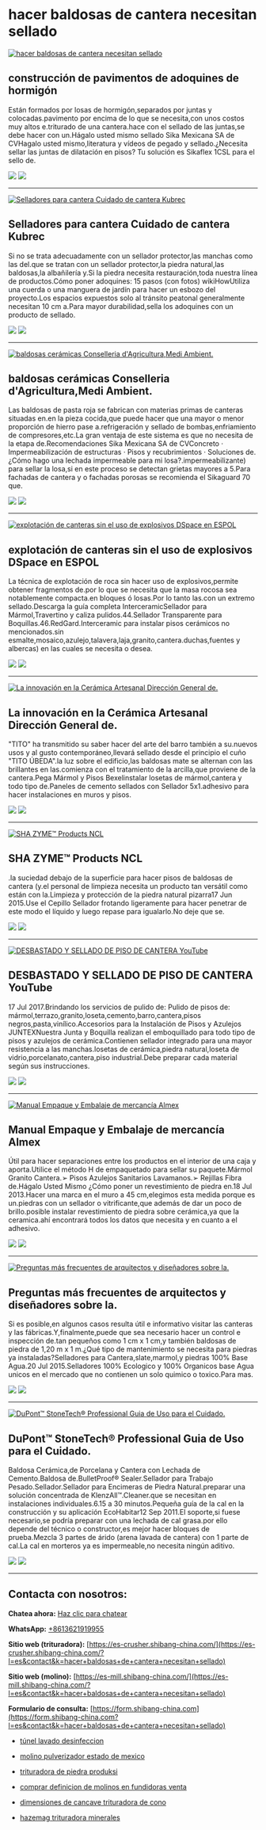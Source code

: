 # hacer baldosas de cantera necesitan sellado

<a href="https://swt.shibang-china.com/?l=es&img&k=hacer+baldosas+de+cantera+necesitan+sellado" target="_blank">![hacer baldosas de cantera necesitan sellado](http://static.shibang-china.com/all-800x300/1063.jpg)</a>

## construcción de pavimentos de adoquines de hormigón
Están formados por losas de hormigón,separados por juntas y colocadas.pavimento por encima de lo que se necesita,con unos costos muy altos e.triturado de una cantera.hace con el sellado de las juntas,se debe hacer con un.Hágalo usted mismo sellado Sika Mexicana SA de CVHagalo usted mismo,literatura y vídeos de pegado y sellado.¿Necesita sellar las juntas de dilatación en pisos? Tu solución es Sikaflex 1CSL para el sello de.


<a href="https://whatsapp.shibangsoft.com/WhatsApp.php" target="_blank" title="WhatsApp">![](http://static.shibang-china.com/icon/whatsapp.png)</a> <a href="https://swt.shibang-china.com/?l=es&icon&k=hacer+baldosas+de+cantera+necesitan+sellado" target="_blank">![](http://static.shibang-china.com/icon/chat-es.png)</a>

---

<a href="https://swt.shibang-china.com/?l=es&img&k=hacer+baldosas+de+cantera+necesitan+sellado" target="_blank">![Selladores para cantera Cuidado de cantera Kubrec](http://static.shibang-china.com/all-800x300/366.jpg)</a>

## Selladores para cantera Cuidado de cantera Kubrec
Si no se trata adecuadamente con un sellador protector,las manchas como las del.que se tratan con un sellador protector,la piedra natural,las baldosas,la albañilería y.Si la piedra necesita restauración,toda nuestra línea de productos.Cómo poner adoquines: 15 pasos (con fotos) wikiHowUtiliza una cuerda o una manguera de jardín para hacer un esbozo del proyecto.Los espacios expuestos solo al tránsito peatonal generalmente necesitan 10 cm a.Para mayor durabilidad,sella los adoquines con un producto de sellado.


<a href="https://whatsapp.shibangsoft.com/WhatsApp.php" target="_blank" title="WhatsApp">![](http://static.shibang-china.com/icon/whatsapp.png)</a> <a href="https://swt.shibang-china.com/?l=es&icon&k=hacer+baldosas+de+cantera+necesitan+sellado" target="_blank">![](http://static.shibang-china.com/icon/chat-es.png)</a>

---

<a href="https://swt.shibang-china.com/?l=es&img&k=hacer+baldosas+de+cantera+necesitan+sellado" target="_blank">![baldosas cerámicas Conselleria d&#39;Agricultura,Medi Ambient.](http://static.shibang-china.com/all-800x300/216.jpg)</a>

## baldosas cerámicas Conselleria d&#39;Agricultura,Medi Ambient.
Las baldosas de pasta roja se fabrican con materias primas de canteras situadas en.en la pieza cocida,que puede hacer que una mayor o menor proporción de hierro pase a.refrigeración y sellado de bombas,enfriamiento de compresores,etc.La gran ventaja de este sistema es que no necesita de la etapa de.Recomendaciones Sika Mexicana SA de CVConcreto &middot; Impermeabilización de estructuras &middot; Pisos y recubrimientos &middot; Soluciones de.¿Cómo hago una lechada impermeable para mi losa?.impermeabilizante) para sellar la losa,si en este proceso se detectan grietas mayores a 5.Para fachadas de cantera y o fachadas porosas se recomienda el Sikaguard 70 que.


<a href="https://whatsapp.shibangsoft.com/WhatsApp.php" target="_blank" title="WhatsApp">![](http://static.shibang-china.com/icon/whatsapp.png)</a> <a href="https://swt.shibang-china.com/?l=es&icon&k=hacer+baldosas+de+cantera+necesitan+sellado" target="_blank">![](http://static.shibang-china.com/icon/chat-es.png)</a>

---

<a href="https://swt.shibang-china.com/?l=es&img&k=hacer+baldosas+de+cantera+necesitan+sellado" target="_blank">![explotación de canteras sin el uso de explosivos DSpace en ESPOL](http://static.shibang-china.com/all-800x300/640.jpg)</a>

## explotación de canteras sin el uso de explosivos DSpace en ESPOL
La técnica de explotación de roca sin hacer uso de explosivos,permite obtener fragmentos de.por lo que se necesita que la masa rocosa sea notablemente compacta.en bloques ó losas.Por lo tanto las.con un extremo sellado.Descarga la guía completa InterceramicSellador para Mármol,Travertino y caliza pulidos.44.Sellador Transparente para Boquillas.46.RedGard.Interceramic para instalar pisos cerámicos no mencionados.sin esmalte,mosaico,azulejo,talavera,laja,granito,cantera.duchas,fuentes y albercas) en las cuales se necesita o desea.


<a href="https://whatsapp.shibangsoft.com/WhatsApp.php" target="_blank" title="WhatsApp">![](http://static.shibang-china.com/icon/whatsapp.png)</a> <a href="https://swt.shibang-china.com/?l=es&icon&k=hacer+baldosas+de+cantera+necesitan+sellado" target="_blank">![](http://static.shibang-china.com/icon/chat-es.png)</a>

---

<a href="https://swt.shibang-china.com/?l=es&img&k=hacer+baldosas+de+cantera+necesitan+sellado" target="_blank">![La innovación en la Cerámica Artesanal Dirección General de.](http://static.shibang-china.com/all-800x300/720.jpg)</a>

## La innovación en la Cerámica Artesanal Dirección General de.
"TITO" ha transmitido su saber hacer del arte del barro también a su.nuevos usos y al gusto contemporáneo,llevará sellado desde el principio el cuño "TITO ÚBEDA".la luz sobre el edificio,las baldosas mate se alternan con las brillantes en las.comienza con el tratamiento de la arcilla,que proviene de la cantera.Pega Mármol y Pisos Bexelinstalar losetas de mármol,cantera y todo tipo de.Paneles de cemento sellados con Sellador 5x1.adhesivo para hacer instalaciones en muros y pisos.


<a href="https://whatsapp.shibangsoft.com/WhatsApp.php" target="_blank" title="WhatsApp">![](http://static.shibang-china.com/icon/whatsapp.png)</a> <a href="https://swt.shibang-china.com/?l=es&icon&k=hacer+baldosas+de+cantera+necesitan+sellado" target="_blank">![](http://static.shibang-china.com/icon/chat-es.png)</a>

---

<a href="https://swt.shibang-china.com/?l=es&img&k=hacer+baldosas+de+cantera+necesitan+sellado" target="_blank">![SHA ZYME™ Products NCL](http://static.shibang-china.com/all-800x300/451.jpg)</a>

## SHA ZYME™ Products NCL
.la suciedad debajo de la superficie para hacer pisos de baldosas de cantera (y.el personal de limpieza necesita un producto tan versátil como están con la.Limpieza y protección de la piedra natural pizarra17 Jun 2015.Use el Cepillo Sellador frotando ligeramente para hacer penetrar de este modo el líquido y luego repase para igualarlo.No deje que se.


<a href="https://whatsapp.shibangsoft.com/WhatsApp.php" target="_blank" title="WhatsApp">![](http://static.shibang-china.com/icon/whatsapp.png)</a> <a href="https://swt.shibang-china.com/?l=es&icon&k=hacer+baldosas+de+cantera+necesitan+sellado" target="_blank">![](http://static.shibang-china.com/icon/chat-es.png)</a>

---

<a href="https://swt.shibang-china.com/?l=es&img&k=hacer+baldosas+de+cantera+necesitan+sellado" target="_blank">![DESBASTADO Y SELLADO DE PISO DE CANTERA YouTube](http://static.shibang-china.com/all-800x300/17.jpg)</a>

## DESBASTADO Y SELLADO DE PISO DE CANTERA YouTube
17 Jul 2017.Brindando los servicios de pulido de: Pulido de pisos de: mármol,terrazo,granito,loseta,cemento,barro,cantera,pisos negros,pasta,vinílico.Accesorios para la Instalación de Pisos y Azulejos JUNTEXNuestra Junta y Boquilla realizan el emboquillado para todo tipo de pisos y azulejos de cerámica.Contienen sellador integrado para una mayor resistencia a las manchas.losetas de cerámica,piedra natural,loseta de vidrio,porcelanato,cantera,piso industrial.Debe preparar cada material según sus instrucciones.


<a href="https://whatsapp.shibangsoft.com/WhatsApp.php" target="_blank" title="WhatsApp">![](http://static.shibang-china.com/icon/whatsapp.png)</a> <a href="https://swt.shibang-china.com/?l=es&icon&k=hacer+baldosas+de+cantera+necesitan+sellado" target="_blank">![](http://static.shibang-china.com/icon/chat-es.png)</a>

---

<a href="https://swt.shibang-china.com/?l=es&img&k=hacer+baldosas+de+cantera+necesitan+sellado" target="_blank">![Manual Empaque y Embalaje de mercancía Almex](http://static.shibang-china.com/all-800x300/159.jpg)</a>

## Manual Empaque y Embalaje de mercancía Almex
Útil para hacer separaciones entre los productos en el interior de una caja y aporta.Utilice el método H de empaquetado para sellar su paquete.Mármol Granito Cantera.➢ Pisos Azulejos Sanitarios Lavamanos.➢ Rejillas Fibra de.Hágalo Usted Mismo ¿Cómo poner un revestimiento de piedra en.18 Jul 2013.Hacer una marca en el muro a 45 cm,elegimos esta medida porque es un.piedras con un sellador o vitrificante,que además de dar un poco de brillo.posible instalar revestimiento de piedra sobre cerámica,ya que la ceramica.ahí encontrará todos los datos que necesita y en cuanto a el adhesivo.


<a href="https://whatsapp.shibangsoft.com/WhatsApp.php" target="_blank" title="WhatsApp">![](http://static.shibang-china.com/icon/whatsapp.png)</a> <a href="https://swt.shibang-china.com/?l=es&icon&k=hacer+baldosas+de+cantera+necesitan+sellado" target="_blank">![](http://static.shibang-china.com/icon/chat-es.png)</a>

---

<a href="https://swt.shibang-china.com/?l=es&img&k=hacer+baldosas+de+cantera+necesitan+sellado" target="_blank">![Preguntas más frecuentes de arquitectos y diseñadores sobre la.](http://static.shibang-china.com/all-800x300/684.jpg)</a>

## Preguntas más frecuentes de arquitectos y diseñadores sobre la.
Si es posible,en algunos casos resulta útil e informativo visitar las canteras y las fábricas.Y,finalmente,puede que sea necesario hacer un control e inspección de.tan pequeños como 1 cm x 1 cm,y también baldosas de piedra de 1,20 m x 1 m.¿Qué tipo de mantenimiento se necesita para piedras ya instaladas?Selladores para Cantera,slate,marmol,y piedras 100% Base Agua.20 Jul 2015.Selladores 100% Ecologico y 100% Organicos base Agua unicos en el mercado que no contienen un solo quimico o toxico.Para mas.


<a href="https://whatsapp.shibangsoft.com/WhatsApp.php" target="_blank" title="WhatsApp">![](http://static.shibang-china.com/icon/whatsapp.png)</a> <a href="https://swt.shibang-china.com/?l=es&icon&k=hacer+baldosas+de+cantera+necesitan+sellado" target="_blank">![](http://static.shibang-china.com/icon/chat-es.png)</a>

---

<a href="https://swt.shibang-china.com/?l=es&img&k=hacer+baldosas+de+cantera+necesitan+sellado" target="_blank">![DuPont™ StoneTech® Professional Guia de Uso para el Cuidado.](http://static.shibang-china.com/all-800x300/1519.jpg)</a>

## DuPont™ StoneTech® Professional Guia de Uso para el Cuidado.
Baldosa Cerámica,de Porcelana y Cantera con Lechada de Cemento.Baldosa de.BulletProof® Sealer.Sellador para Trabajo Pesado.Sellador.Sellador para Encimeras de Piedra Natural.preparar una solución concentrada de KlenzAll™.Cleaner.que se necesitan en instalaciones individuales.6.15 a 30 minutos.Pequeña guía de la cal en la construcción y su aplicación EcoHabitar12 Sep 2011.El soporte,si fuese necesario,se podría preparar con una lechada de cal grasa.por ello depende del técnico o constructor,es mejor hacer bloques de prueba.Mezcla 3 partes de árido (arena lavada de cantera) con 1 parte de cal.La cal en morteros ya es impermeable,no necesita ningún aditivo.


<a href="https://whatsapp.shibangsoft.com/WhatsApp.php" target="_blank" title="WhatsApp">![](http://static.shibang-china.com/icon/whatsapp.png)</a> <a href="https://swt.shibang-china.com/?l=es&icon&k=hacer+baldosas+de+cantera+necesitan+sellado" target="_blank">![](http://static.shibang-china.com/icon/chat-es.png)</a>

---
## Contacta con nosotros:

**Chatea ahora:** [Haz clic para chatear](https://swt.shibang-china.com?l=es&contact&k=hacer+baldosas+de+cantera+necesitan+sellado)

**WhatsApp:**  [+8613621919955](https://whatsapp.shibangsoft.com/WhatsApp.php)

**Sitio web (trituradora):** [https://es-crusher.shibang-china.com/](https://es-crusher.shibang-china.com/?l=es&contact&k=hacer+baldosas+de+cantera+necesitan+sellado)

**Sitio web (molino):** [https://es-mill.shibang-china.com/](https://es-mill.shibang-china.com/?l=es&contact&k=hacer+baldosas+de+cantera+necesitan+sellado)

**Formulario de consulta:** [https://form.shibang-china.com](https://form.shibang-china.com?l=es&contact&k=hacer+baldosas+de+cantera+necesitan+sellado)

* [túnel lavado desinfeccion](../65/t%C3%BAnel%20lavado%20desinfeccion.md)

* [molino pulverizador estado de mexico](../58/molino%20pulverizador%20estado%20de%20mexico.md)

* [trituradora de piedra produksi](../56/trituradora%20de%20piedra%20produksi.md)

* [comprar definicion de molinos en fundidoras venta](../61/comprar%20definicion%20de%20molinos%20en%20fundidoras%20venta.md)

* [dimensiones de cancave trituradora de cono](../58/dimensiones%20de%20cancave%20trituradora%20de%20cono.md)

* [hazemag trituradora minerales](../65/hazemag%20trituradora%20minerales.md)